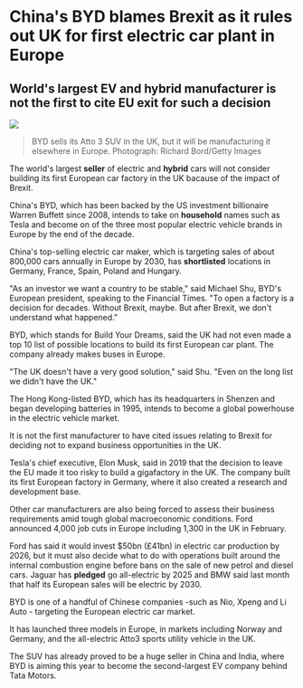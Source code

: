 # China's BYD blames Brexit as it rules out UK for first electric car plant in Europe

## World's largest EV and hybrid manufacturer is not the first to cite EU exit for such a decision

![](https://i.guim.co.uk/img/media/e4fd784afe55eb2b51e922e0ed28cad4696afb0e/0_220_3500_2101/master/3500.jpg?width=620&quality=85&dpr=1&s=none)

> BYD sells its Atto 3 SUV in the UK, but it will be manufacturing it elsewhere in Europe. Photograph: Richard Bord/Getty Images

The world's largest **seller** of electric and **hybrid** cars will not consider building its first European car factory in the UK bacause of the impact of Brexit.

China's BYD, which has been backed by the US investment billionaire Warren Buffett since 2008, intends to take on **household** names such as Tesla and become on of the three most popular electric vehicle brands in Europe by the end of the decade.

China's top-selling electric car maker, which is targeting sales of about 800,000 cars annually in Europe by 2030, has **shortlisted** locations in Germany, France, Spain, Poland and Hungary.

"As an investor we want a country to be stable," said Michael Shu, BYD's European president, speaking to the Financial Times. "To open a factory is a decision for decades. Without Brexit, maybe. But after Brexit, we don't understand what happened."

BYD, which stands for Build Your Dreams, said the UK had not even made a top 10 list of possible locations to build its first European car plant. The company already makes buses in Europe.

"The UK doesn't have a very good solution," said Shu. "Even on the long list we didn't have the UK."

The Hong Kong-listed BYD, which has its headquarters in Shenzen and began developing batteries in 1995, intends to become a global powerhouse in the electric vehicle market.

It is not the first manufacturer to have cited issues relating to Brexit for deciding not to expand business opportunities in the UK.

Tesla's chief executive, Elon Musk, said in 2019 that the decision to leave the EU made it too risky to build a gigafactory in the UK. The company built its first European factory in Germany, where it also created a research and development base.

Other car manufacturers are also being forced to assess their business requirements amid tough global macroeconomic conditions. Ford announced 4,000 job cuts in Europe including 1,300 in the UK in February.

Ford has said it would invest $50bn (£41bn) in electric car production by 2026, but it must also decide what to do with operations built around the internal combustion engine before bans on the sale of new petrol and diesel cars. Jaguar has **pledged** go all-electric by 2025 and BMW said last month that half its European sales will be electric by 2030.

BYD is one of a handful of Chinese companies -such as Nio, Xpeng and Li Auto - targeting the European electric car market.

It has launched three models in Europe, in markets including Norway and Germany, and the all-electric Atto3 sports utility vehicle in the UK.

The SUV has already proved to be a huge seller in China and India, where BYD is aiming this year to become the second-largest EV company behind Tata Motors.


